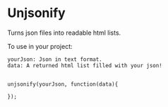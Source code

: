 Unjsonify
=========

Turns json files into readable html lists.

To use in your project:

    yourJson: Json in text format.
    data: A returned html list filled with your json!
    
    
    unjsonify(yourJson, function(data){
                 
    });
